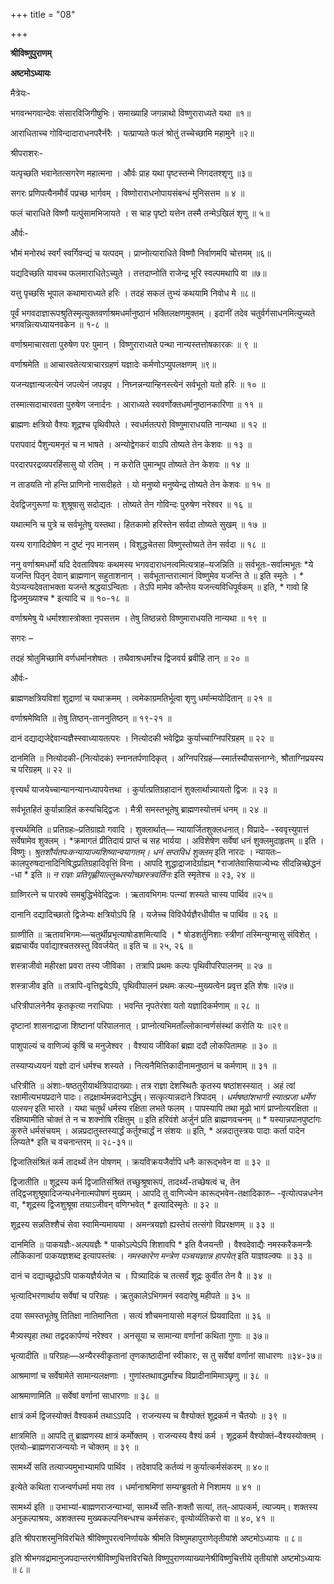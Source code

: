 +++
title = "08"

+++


<div id="pl-73236" claऽऽ="panel-layout">

<div id="pg-73236-0" claऽऽ="panel-grid panel-no-ऽtyle">

<div id="pgc-73236-0-0" claऽऽ="panel-grid-cell" weight="1">

<div id="panel-73236-0-0-0" claऽऽ="ऽo-panel widget widget_ऽow-editor panel-firऽt-child panel-laऽt-child" index="0" data-ऽtyle="{&quot;background_image_attachment&quot;ःfalऽe,&quot;background_diऽplay&quot;ः&quot;tile&quot;}">

<div claऽऽ="ऽo-widget-ऽow-editor ऽo-widget-ऽow-editor-baऽe">

<div claऽऽ="ऽiteorigin-widget-tinymce textwidget">

**श्रीविष्णुपुराणम्**

**अष्टमोऽध्यायः**

मैत्रेयः-

भगवन्भगवान्देवः संसारविजिगीषुभिः। समाख्याहि जगन्नाथो विष्णुराराध्यते यथा ॥१॥

आराधिताच्च गोविन्दादाराधनपरैर्नरैः । यत्प्राप्यते फलं श्रोतुं तच्चेच्छामि महामुने ॥२॥

श्रीपराशरः-

यत्पृच्छति भवानेतत्सगरेण महात्मना । और्वः प्राह यथा पृष्टस्तन्मे निगदतश्शृणु ॥३॥

सगरः प्रणिपत्यैनमौर्वं पप्रच्छ भार्गवम् । विष्णोराराधनोपायसंबन्धं मुनिसत्तम ॥ ४ ॥

फलं चाराधिते विष्णौ यत्पुंसामभिजायते । स चाह पृष्टो यत्तेन तस्मै तन्मेऽखिलं शृणु ॥ ५॥

और्वः-

भौमं मनोरथं स्वर्गं स्वर्गिवन्द्यं च यत्पदम् । प्राप्नोत्याराधिते विष्णौ निर्वाणमपि चोत्तमम् ॥६॥

यद्यदिच्छति यावच्च फलमाराधितेऽच्युते । तत्तदाप्नोति राजेन्द्र भूरि स्वल्पमथापि वा ॥७॥

यत्तु पृच्छसि भूपाल कथामाराध्यते हरिः । तदहं सकलं तुभ्यं कथयामि निवोध मे ॥८॥

 पूर्वं भगवदाज्ञारूपश्रुतिस्मृत्युक्तवर्णाश्रमधर्मानुष्ठानं भक्तिलक्षणमुक्तम् । इदानीं तदेव चतुर्वर्गसाधनमित्युच्यते भगवन्नित्यध्यायनवकेन ॥ १-८ ॥

वर्णाश्रमाचारवता पुरुषेण परः पुमान् । विष्णुराराध्यते पन्था नान्यस्तत्तोषकारकः ॥ ९ ॥

वर्णाश्रमेति ॥ आचारवतेत्यत्राचारग्रहणं यज्ञादेः कर्मणोऽप्युपलक्षणम् ॥९॥

यजन्यज्ञान्यजत्येनं जपत्येनं जपन्नृप । निघ्नन्नन्यान्हिनस्त्येनं सर्वभूतो यतो हरिः ॥ १० ॥

तस्मात्सदाचारवता पुरुषेण जनार्दनः । आराध्यते स्ववर्णोक्तधर्मानुष्ठानकारिणा ॥ ११ ॥

ब्राह्मणः क्षत्रियो वैश्यः शूद्रश्च पृथिवीपते । स्वधर्मतत्परो विष्णुमाराधयति नान्यथा ॥ १२ ॥

परापवादं पैशुन्यमनृतं च न भाषते । अन्योद्वेगकरं वाऽपि तोष्यते तेन केशवः ॥ १३ ॥

परदारपरद्रव्यपरहिंसासु यो रतिम् । न करोति पुमान्भूप तोष्यते तेन केशवः ॥ १४ ॥

न ताडयति नो हन्ति प्राणिनो नासदीहते । यो मनुष्यो मनुष्येन्द्र तोष्यते तेन केशवः ॥ १५ ॥

देवद्विजगुरूणां यः शुश्रूषासु सदोद्यतः । तोष्यते तेन गोविन्दः पुरुषेण नरेश्वर ॥ १६ ॥

यथात्मनि च पुत्रे च सर्वभूतेषु यस्तथा। हितकामो हरिस्तेन सर्वदा तोष्यते सुखम् ॥ १७ ॥

यस्य रागादिदोषेण न दुष्टं नृप मानसम् । विशुद्धचेतसा विष्णुस्तोष्यते तेन सर्वदा ॥ १८ ॥

 ननु वर्णाश्रमधर्मो यदि देवताविषयः कथमस्य भगवदाराधनत्वमित्यत्राह–यजन्निति ॥ सर्वभूतः-सर्वात्मभूतः *ये यजन्ति पितृन् देवान् ब्राह्मणान् सहुताशनान् । सर्वभूतान्तरात्मानं विष्णुमेव यजन्ति ते ॥ इति स्मृतेः । * येऽप्यन्यदेवताभक्ता यजन्ते श्रद्धयाऽन्विताः । तेऽपि मामेव कौन्तेय यजन्त्यविधिपूर्वकम् ॥ इति, * गावो हि द्विजमुख्याश्च * इत्यादि च ॥ १०-१८ ॥

वर्णाश्रमेषु ये धर्माश्शास्त्रोक्ता नृपसत्तम । तेषु तिष्ठन्नरो विष्णुमाराधयति नान्यथा ॥ १९ ॥

 सगरः –

तदहं श्रोतुमिच्छामि वर्णधर्मानशेषतः । तथैवाश्रधर्मांश्च द्विजवर्य ब्रवीहि तान् ॥ २० ॥

 और्वः-

ब्राह्मणक्षत्रियविशां शुद्राणां च यथाक्रमम् । त्वमेकाग्रमतिर्भूत्वा शृणु धर्मान्मयोदितान् ॥ २१ ॥

 वर्णाश्रमेष्विति ॥ तेषु तिष्ठन्-ताननुतिष्ठन् ॥ १९-२१ ॥

दानं दद्याद्यजेद्देवान्यज्ञैस्स्वाध्यायतत्परः । नित्योदकी भवेद्विप्रः कुर्याच्चाग्निपरिग्रहम् ॥ २२ ॥

 दानमिति ॥ नित्योदकी-(नित्योदकं) स्नानतर्पणादिकृत् । अग्निपरिग्रहं—स्मार्तस्यौपासनाग्नेः, श्रौताग्निप्रयस्य च परिग्रहम् ॥ २२ ॥

वृत्त्यर्थं याजयेच्चान्यानन्यानध्यापयेत्तथा । कुर्यात्प्रतिग्रहादानं शुक्लार्थान्न्यायतो द्विजः ॥ २३ ॥

सर्वभूतहितं कुर्यान्नाहितं कस्यचिद्द्विजः । मैत्री समस्तभूतेषु ब्राह्मणस्योत्तमं धनम् ॥ २४ ॥

 वृत्त्यर्थमिति ॥ प्रतिग्रहः–प्रतिग्राह्यो गवादि । शुक्लार्थात्— न्यायार्जितशुक्लधनात्। विप्रादे– -स्ववृत्त्युपात्तं सर्वेषामेव शुक्लम् । *क्रमागतं प्रीतिदायं प्राप्तं च सह भार्यया । अविशेषेण सर्वेषां धनं शुक्लमुदाहृतम् ॥ इति । विष्णुः। *श्रुतशौर्यतपःकन्यायाज्यशिष्यान्वयागतम्। धनं सप्तविधं शुक्लम्* इति नारदः । न्यायतः–कालपुरुषदानादिनिषिद्धप्रतिग्रहादिवृत्तिं विना । आपदि
शुद्धाद्राजादेर्ग्राह्यम् *राजांतेवासियाज्येभ्यः सीदन्निच्छेद्धनं -धा * इति ॥ *न राज्ञः प्रतिगृह्णीयाल्लुब्धस्योच्छास्त्रवर्तिनः* इति स्मृतेश्च ॥ २३, २४ ॥

ग्राव्णिरत्ने च पारक्ये समबुद्धिर्भवेद्द्विजः । ऋतावभिगमः पत्न्यां शस्यते चास्य पार्थिव ॥२५॥

दानानि दद्यादिच्छातो द्विजेभ्यः क्षत्रियोऽपि हि । यजेच्च विविधैर्यज्ञैरधीयीत च पार्थिव ॥ २६ ॥

 ग्राव्णीति ॥ ऋतावभिगमः—चतुर्थीप्रभृत्याषोडशमित्यादि । * षोडशर्तुनिशाः स्त्रीणां तस्मिन्युग्मासु संविशेत् । ब्रह्मचार्येव पर्वाद्याश्चतस्रस्तु विवर्जयेत् ॥ इति च ॥ २५, २६ ॥

शस्त्राजीवो महीरक्षा प्रवरा तस्य जीविका । तत्रापि प्रथमः कल्पः पृथिवीपरिपालनम् ॥ २७ ॥

 शस्त्राजीव इति ॥ तत्रापि-वृत्तिद्वयेऽपि, पृथिवीपालनं प्रथमः कल्पः–मुख्यत्वेन प्रवृत्त इति शेषः ॥२७॥

धरित्रीपालनेनैव कृतकृत्या नराधिपाः । भवन्ति नृपतेरंशा यतो यज्ञादिकर्मणाम् ॥ २८ ॥

दृष्टानां शासनाद्राजा शिष्टानां परिपालनात् । प्राप्नोत्यभिमताँल्लोकान्वर्णसंस्थां करोति यः ॥२९॥

पाशुपाल्यं च वाणिज्यं कृषिं च मनुजेश्वर । वैश्याय जीविकां ब्रह्मा ददौ लोकपितामहः ॥ ३० ॥

तस्याप्यध्ययनं यज्ञो दानं धर्मश्च शस्यते । नित्यनैमित्तिकादीनामनुष्ठानं च कर्मणाम् ॥ ३१ ॥

 धरित्रीति ॥ अंशाः-षष्ठतुरीयार्थत्रिपादाख्याः। तत्र राज्ञा देशस्थितैः कृतस्य षष्ठांशस्स्यात् । अहं त्वां रक्षामीत्यभयप्रदाने पादः। तद्रक्षार्थमन्नदानेऽर्द्धम्। सत्कृत्यान्नदाने त्रिपादम् । *धर्मषष्ठांशभागी स्यात्प्रजा धर्मेण पालयन्* इति भारते । यथा चतुर्थं
धर्मस्य रक्षिता लभते फलम् । पापस्यापि तथा मूढो भागं प्राप्नोत्यरक्षिता ॥ रक्षिष्यामीति चोक्तं ते न च शक्नोषि रक्षितुम् ॥ इति हरिवंशे अर्जुनं प्रति ब्राह्मणवचनम् ॥ * यस्यान्नपानपुष्टांगः कुरुते धर्मसंचयम् । अन्नप्रदातुस्तस्यार्द्धं कर्तुश्चार्द्धं न संशयः ॥ इति, * अन्नदातुस्त्रयः पादाः कर्ता पादेन लिप्यते* इति च वचनान्तरम् ॥ २८-३१॥

द्विजातिसंश्रितं कर्म तादर्थ्यं तेन पोषणम् । क्रयविक्रयजैर्वापि धनैः कारूद्भवेन वा ॥ ३२ ॥

 द्विजातीति ॥ शूद्रस्य कर्म द्विजातिसंश्रितं तच्छुश्रूषारूपं, तादर्थ्यं-तच्छेषत्वं च, तेन तद्द्विजशुश्रूषादिजन्यधनेनात्मपोषणं मुख्यम् । आपदि तु वाणिज्येन कारूद्भवेन-तक्षादिकारु– -वृत्योत्पन्नधनेन वा, *शूद्रस्य द्विजशुश्रूषा तयाऽजीवन् वणिग्भवेत् * इत्यादिस्मृतेः ॥ ३२ ॥

शूद्रस्य सन्नतिश्शैचं सेवा स्वामिन्यमायया । अमन्त्रयज्ञो ह्यस्तेयं तत्संगो विप्ररक्षणम् ॥ ३३ ॥

 दानमिति ॥ पाकयज्ञैः-अल्पयज्ञैः * पाकोऽल्पेऽपि शिशावपि * इति वैजयन्ती । वैश्वदेवाद्यैः नमस्करैकमन्त्रैः लौकिकानां पाकयज्ञशब्द इत्यापस्तंबः । *नमस्कारेण मन्त्रेण पञ्चयज्ञान्न हापयेत्* इति याज्ञवल्क्यः ॥ ३३ ॥

दानं च दद्याच्छूद्रोऽपि पाकयज्ञैर्यजेत च । पित्र्यादिकं च तत्सर्वं शूद्रः कुर्वीत तेन वै ॥ ३४ ॥

भृत्यादिभरणार्थाय सर्वेषां च परिग्रहः । ऋतुकालेऽभिगमनं स्वदारेषु महीपते ॥ ३५ ॥

दया समस्तभूतेषु तितिक्षा नातिमानिता । सत्यं शौचमनायासो मङ्गलं प्रियवादिता ॥ ३६ ॥

मैत्र्यस्पृहा तथा तद्वदकार्पण्यं नरेश्वर । अनसूया च सामान्या वर्णानां कथिता गुणाः ॥ ३७॥

 भृत्यादीति ॥ परिग्रहः—अन्यैरस्वीकृतानां तृणकाष्ठादीनां स्वीकारः, स तु सर्वेषां वर्णानां साधारणः ॥३४-३७॥

आश्रमाणां च सर्वेषामेते सामान्यलक्षणाः । गुणांस्तथावद्धर्मांश्च विप्रादीनामिमाञ्छृणु ॥ ३८ ॥

 आश्रमाणामिति ॥ सर्वेषां वर्णानां साधारणाः ॥ ३८ ॥

क्षात्रं कर्म द्विजस्योक्तं वैश्यकर्म तथाऽऽपदि । राजन्यस्य च वैश्योक्तं शूद्रकर्म न चैतयोः ॥ ३९ ॥

 क्षात्रमिति ॥ आपदि तु ब्राह्मणस्य क्षात्रं कर्मोक्तम् । राजन्यस्य वैश्यं कर्म । शूद्रकर्म वैश्योक्तं–वैश्यस्योक्तम् । एतयोः–ब्राह्मणराजन्ययोः न चोक्तम् ॥ ३९ ॥

सामर्थ्ये सति तत्याज्यमुभाभ्यामपि पार्थिव । तदेवापदि कर्तव्यं न कुर्यात्कर्मसंकरम् ॥ ४०॥

इत्येते कथिता राजन्वर्णधर्मा मया तव । धर्मानाश्रमिणां सम्यग्ब्रुवतो मे निशामय ॥ ४१ ॥

 सामर्थ्य इति ॥ उभाभ्यां-बाह्मणराजन्याभ्यां, सामर्थ्ये सति-शक्तौ सत्यां, तत्-आपत्कर्म, त्याज्यम्। शक्तस्य अनुकल्पाश्रयः, अशक्तस्य मुख्यकल्पनिबन्धश्च कर्मसंकरः, वृत्योर्व्यतिकरो वा ॥ ४०, ४१ ॥

इति श्रीपराशरमुनिविरचिते श्रीविष्णुपरत्वनिर्णायके श्रीमति विष्णुमहापुराणेतृतीयांशे अष्टमोऽध्यायः ॥ ८॥

इति श्रीभगवद्रामानुजपदान्तरंगश्रीविष्णुचित्तविरचिते विष्णुपुराणव्याख्यानेश्रीविष्णुचित्तीये तृतीयांशे अष्टमोऽध्यायः ॥ ८॥














